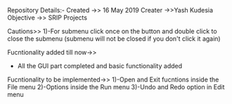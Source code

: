 Repository Details:-
Created ->> 16 May 2019
Creater ->>Yash Kudesia
Objective ->> SRIP Projects

Cautions>>
1)-For submenu click once on the button and double click to close the submenu (submenu will not be closed if you don't click it again)


Fucntionality added till now->>
* All the GUI part completed and basic functionality added

Fucntionality to be implemented->>
1)-Open and Exit fucntions inside the File menu
2)-Options inside the Run menu
3)-Undo and Redo option in Edit menu
